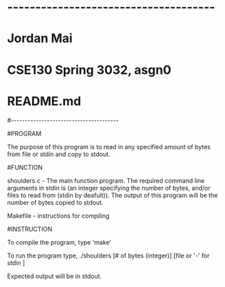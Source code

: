 # -------------------------------------
# Jordan Mai
# CSE130 Spring 3032, asgn0
# README.md
#---------------------------------------

#PROGRAM

The purpose of this program is to read in any specified amount of bytes from file or stdin and copy to stdout.

#FUNCTION

shoulders.c - The main function program. The required command line arguments in stdin is (an integer specifying the number of bytes, and/or files to read from (stdin by deafult)). The output of this program will be the number of bytes copied to stdout. 

Makefile - instructions for compiling 

#INSTRUCTION

To compile the program, type 'make'

To run the program type, ./shoulders [# of bytes (integer)] [file or '-' for stdin ]

Expected output will be in stdout.
